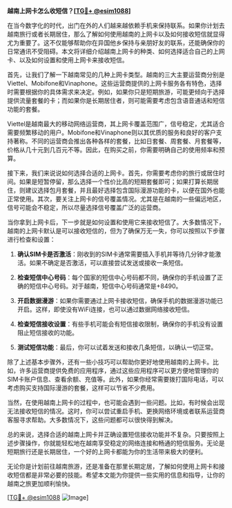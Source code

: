 **越南上网卡怎么收短信？[[TG💪+ @esim1088](https://t.me/s/esim1088)]**

在当今数字化的时代，出门在外的人们越来越依赖手机来保持联系。如果你计划去越南旅行或者长期居住，那么了解如何使用越南的上网卡以及如何接收短信就显得尤为重要了。这不仅能够帮助你在异国他乡保持与亲朋好友的联系，还能确保你的日常通讯不受阻碍。本文将详细介绍越南上网卡的种类、如何选择适合自己的上网卡、以及如何设置和使用上网卡来接收短信。

首先，让我们了解一下越南常见的几种上网卡类型。越南的三大主要运营商分别是Viettel、Mobifone和Vinaphone。这些运营商提供的上网卡服务各有特色，选择时需要根据你的具体需求来决定。例如，如果你只是短期旅游，可能更倾向于选择提供流量套餐的卡；而如果你是长期居住者，则可能需要考虑包含语音通话和短信功能的套餐。

Viettel是越南最大的移动网络运营商，其上网卡覆盖范围广，信号稳定，尤其适合需要频繁移动的用户。Mobifone和Vinaphone则以其优质的服务和良好的客户支持著称。不同的运营商会推出各种各样的套餐，比如日套餐、周套餐、月套餐等，价格从几十元到几百元不等。因此，在购买之前，你需要明确自己的使用频率和预算。

接下来，我们来说说如何选择合适的上网卡。首先，你需要考虑你的旅行或居住时间。如果是短暂停留，那么选择一个性价比高的短期套餐即可；如果打算长期居住，则建议选择包月套餐，并且最好选择包含国际漫游功能的卡，以便在国外也能正常使用。其次，要关注上网卡的信号覆盖情况。尤其是在越南的一些偏远地区，信号可能会不稳定，所以尽量选择信号覆盖广泛的运营商。

当你拿到上网卡后，下一步就是如何设置和使用它来接收短信了。大多数情况下，越南的上网卡默认是可以接收短信的，但为了确保万无一失，你可以按照以下步骤进行检查和设置：

1. **确认SIM卡是否激活**：刚收到的SIM卡通常需要插入手机并等待几分钟才能激活。如果不确定是否激活，可以直接尝试发送或接收一条短信。

2. **检查短信中心号码**：每个国家的短信中心号码都不同，确保你的手机设置了正确的短信中心号码。对于越南，短信中心号码通常是+8490。

3. **开启数据漫游**：如果你需要通过上网卡接收短信，确保手机的数据漫游功能已开启。这样，即使没有WiFi连接，也可以通过数据网络接收短信。

4. **检查短信接收设置**：有些手机可能会有短信接收限制，确保你的手机没有设置阻止短信接收的功能。

5. **测试短信功能**：最后，你可以试着发送和接收几条短信，以确认一切正常。

除了上述基本步骤外，还有一些小技巧可以帮助你更好地使用越南的上网卡。比如，许多运营商提供免费的应用程序，通过这些应用程序可以更方便地管理你的SIM卡账户信息、查看余额、充值等。此外，如果你经常需要拨打国际电话，可以考虑购买支持国际漫游的套餐，这样可以节省不少费用。

当然，在使用越南上网卡的过程中，也可能会遇到一些问题。比如，有时候会出现无法接收短信的情况。这时，你可以尝试重启手机、更换网络环境或者联系运营商客服寻求帮助。大多数情况下，这些问题都可以很快得到解决。

总的来说，选择合适的越南上网卡并正确设置短信接收功能并不复杂。只要按照上述步骤操作，你就能轻松地在越南享受稳定的网络连接和畅通的短信服务。无论是短期旅行还是长期居住，一个好的上网卡都能为你的生活带来极大的便利。

无论你是计划前往越南旅游，还是准备在那里长期定居，了解如何使用上网卡和接收短信都是非常必要的技能。希望本文能为你提供一些实用的信息和指导，让你的越南之旅更加顺利愉快。

[[TG💪+ @esim1088](https://t.me/s/esim1088) ![Image](https://i.postimg.cc/4NQfJmqS/Snipaste-2025-05-13-00-14-12.png)]